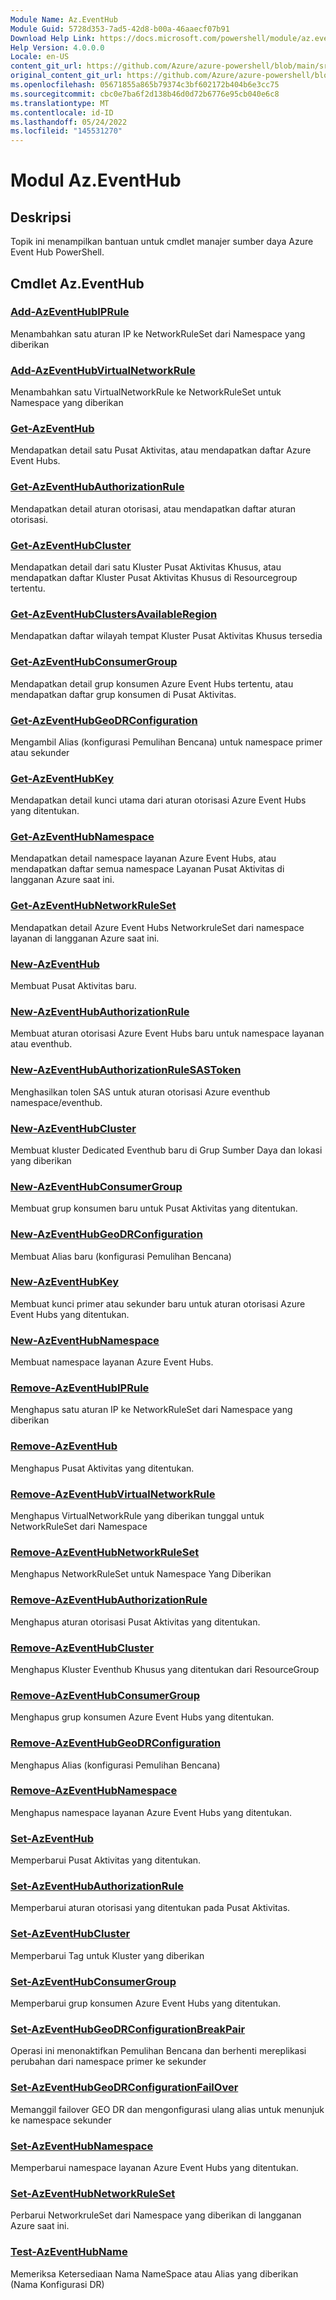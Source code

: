 ```yaml
---
Module Name: Az.EventHub
Module Guid: 5728d353-7ad5-42d8-b00a-46aaecf07b91
Download Help Link: https://docs.microsoft.com/powershell/module/az.eventhub
Help Version: 4.0.0.0
Locale: en-US
content_git_url: https://github.com/Azure/azure-powershell/blob/main/src/EventHub/EventHub/help/Az.EventHub.md
original_content_git_url: https://github.com/Azure/azure-powershell/blob/main/src/EventHub/EventHub/help/Az.EventHub.md
ms.openlocfilehash: 05671855a865b79374c3bf602172b404b6e3cc75
ms.sourcegitcommit: cbc0e7ba6f2d138b46d0d72b6776e95cb040e6c8
ms.translationtype: MT
ms.contentlocale: id-ID
ms.lasthandoff: 05/24/2022
ms.locfileid: "145531270"
---
```

# Modul Az.EventHub
## Deskripsi
Topik ini menampilkan bantuan untuk cmdlet manajer sumber daya Azure Event Hub PowerShell.

## Cmdlet Az.EventHub
### [Add-AzEventHubIPRule](Add-AzEventHubIPRule.md)
Menambahkan satu aturan IP ke NetworkRuleSet dari Namespace yang diberikan

### [Add-AzEventHubVirtualNetworkRule](Add-AzEventHubVirtualNetworkRule.md)
Menambahkan satu VirtualNetworkRule ke NetworkRuleSet untuk Namespace yang diberikan

### [Get-AzEventHub](Get-AzEventHub.md)
Mendapatkan detail satu Pusat Aktivitas, atau mendapatkan daftar Azure Event Hubs.

### [Get-AzEventHubAuthorizationRule](Get-AzEventHubAuthorizationRule.md)
Mendapatkan detail aturan otorisasi, atau mendapatkan daftar aturan otorisasi.

### [Get-AzEventHubCluster](Get-AzEventHubCluster.md)
Mendapatkan detail dari satu Kluster Pusat Aktivitas Khusus, atau mendapatkan daftar Kluster Pusat Aktivitas Khusus di Resourcegroup tertentu.

### [Get-AzEventHubClustersAvailableRegion](Get-AzEventHubClustersAvailableRegion.md)
Mendapatkan daftar wilayah tempat Kluster Pusat Aktivitas Khusus tersedia

### [Get-AzEventHubConsumerGroup](Get-AzEventHubConsumerGroup.md)
Mendapatkan detail grup konsumen Azure Event Hubs tertentu, atau mendapatkan daftar grup konsumen di Pusat Aktivitas.

### [Get-AzEventHubGeoDRConfiguration](Get-AzEventHubGeoDRConfiguration.md)
Mengambil Alias (konfigurasi Pemulihan Bencana) untuk namespace primer atau sekunder

### [Get-AzEventHubKey](Get-AzEventHubKey.md)
Mendapatkan detail kunci utama dari aturan otorisasi Azure Event Hubs yang ditentukan.

### [Get-AzEventHubNamespace](Get-AzEventHubNamespace.md)
Mendapatkan detail namespace layanan Azure Event Hubs, atau mendapatkan daftar semua namespace Layanan Pusat Aktivitas di langganan Azure saat ini.

### [Get-AzEventHubNetworkRuleSet](Get-AzEventHubNetworkRuleSet.md)
Mendapatkan detail Azure Event Hubs NetworkruleSet dari namespace layanan di langganan Azure saat ini.

### [New-AzEventHub](New-AzEventHub.md)
Membuat Pusat Aktivitas baru.

### [New-AzEventHubAuthorizationRule](New-AzEventHubAuthorizationRule.md)
Membuat aturan otorisasi Azure Event Hubs baru untuk namespace layanan atau eventhub.

### [New-AzEventHubAuthorizationRuleSASToken](New-AzEventHubAuthorizationRuleSASToken.md)
Menghasilkan tolen SAS untuk aturan otorisasi Azure eventhub namespace/eventhub.

### [New-AzEventHubCluster](New-AzEventHubCluster.md)
Membuat kluster Dedicated Eventhub baru di Grup Sumber Daya dan lokasi yang diberikan

### [New-AzEventHubConsumerGroup](New-AzEventHubConsumerGroup.md)
Membuat grup konsumen baru untuk Pusat Aktivitas yang ditentukan.

### [New-AzEventHubGeoDRConfiguration](New-AzEventHubGeoDRConfiguration.md)
Membuat Alias baru (konfigurasi Pemulihan Bencana)

### [New-AzEventHubKey](New-AzEventHubKey.md)
Membuat kunci primer atau sekunder baru untuk aturan otorisasi Azure Event Hubs yang ditentukan.

### [New-AzEventHubNamespace](New-AzEventHubNamespace.md)
Membuat namespace layanan Azure Event Hubs.

### [Remove-AzEventHubIPRule](Remove-AzEventHubIPRule.md)
Menghapus satu aturan IP ke NetworkRuleSet dari Namespace yang diberikan

### [Remove-AzEventHub](Remove-AzEventHub.md)
Menghapus Pusat Aktivitas yang ditentukan.

### [Remove-AzEventHubVirtualNetworkRule](Remove-AzEventHubVirtualNetworkRule.md)
Menghapus VirtualNetworkRule yang diberikan tunggal untuk NetworkRuleSet dari Namespace

### [Remove-AzEventHubNetworkRuleSet](Remove-AzEventHubNetworkRuleSet.md)
Menghapus NetworkRuleSet untuk Namespace Yang Diberikan

### [Remove-AzEventHubAuthorizationRule](Remove-AzEventHubAuthorizationRule.md)
Menghapus aturan otorisasi Pusat Aktivitas yang ditentukan.

### [Remove-AzEventHubCluster](Remove-AzEventHubCluster.md)
Menghapus Kluster Eventhub Khusus yang ditentukan dari ResourceGroup

### [Remove-AzEventHubConsumerGroup](Remove-AzEventHubConsumerGroup.md)
Menghapus grup konsumen Azure Event Hubs yang ditentukan.

### [Remove-AzEventHubGeoDRConfiguration](Remove-AzEventHubGeoDRConfiguration.md)
Menghapus Alias (konfigurasi Pemulihan Bencana)

### [Remove-AzEventHubNamespace](Remove-AzEventHubNamespace.md)
Menghapus namespace layanan Azure Event Hubs yang ditentukan.

### [Set-AzEventHub](Set-AzEventHub.md)
Memperbarui Pusat Aktivitas yang ditentukan.

### [Set-AzEventHubAuthorizationRule](Set-AzEventHubAuthorizationRule.md)
Memperbarui aturan otorisasi yang ditentukan pada Pusat Aktivitas.

### [Set-AzEventHubCluster](Set-AzEventHubCluster.md)
Memperbarui Tag untuk Kluster yang diberikan

### [Set-AzEventHubConsumerGroup](Set-AzEventHubConsumerGroup.md)
Memperbarui grup konsumen Azure Event Hubs yang ditentukan.

### [Set-AzEventHubGeoDRConfigurationBreakPair](Set-AzEventHubGeoDRConfigurationBreakPair.md)
Operasi ini menonaktifkan Pemulihan Bencana dan berhenti mereplikasi perubahan dari namespace primer ke sekunder

### [Set-AzEventHubGeoDRConfigurationFailOver](Set-AzEventHubGeoDRConfigurationFailOver.md)
Memanggil failover GEO DR dan mengonfigurasi ulang alias untuk menunjuk ke namespace sekunder

### [Set-AzEventHubNamespace](Set-AzEventHubNamespace.md)
Memperbarui namespace layanan Azure Event Hubs yang ditentukan.

### [Set-AzEventHubNetworkRuleSet](Set-AzEventHubNetworkRuleSet.md)
Perbarui NetworkruleSet dari Namespace yang diberikan di langganan Azure saat ini.

### [Test-AzEventHubName](Test-AzEventHubName.md)
Memeriksa Ketersediaan Nama NameSpace atau Alias yang diberikan (Nama Konfigurasi DR)

